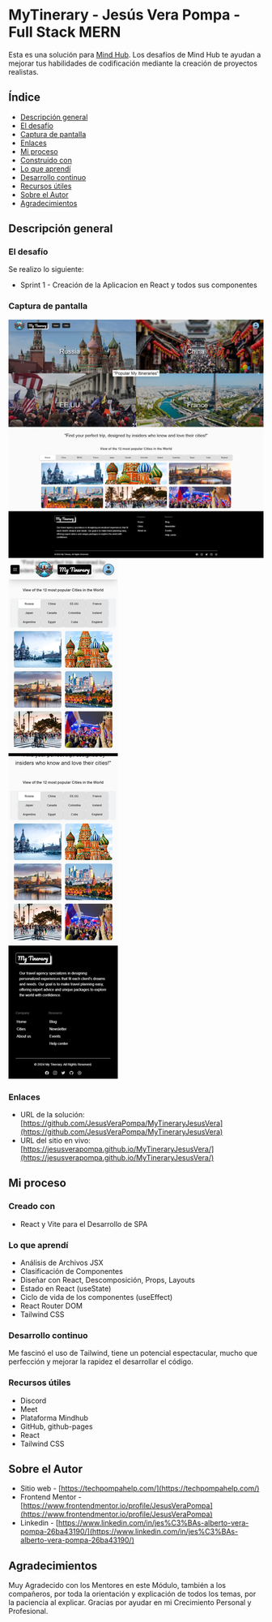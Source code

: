# MyTinerary - Jesús Vera Pompa - Full Stack MERN

Esta es una solución para [Mind Hub](https://mindhubweb.com/). Los desafíos de Mind Hub te ayudan a mejorar tus habilidades de codificación mediante la creación de proyectos realistas.

## Índice

-   [Descripción general](#descripción-general)
-   [El desafío](#el-desafío)
-   [Captura de pantalla](#captura-de-pantalla)
-   [Enlaces](#enlaces)
-   [Mi proceso](#mi-proceso)
-   [Construido con](#construido-con)
-   [Lo que aprendí](#lo-que-aprendí)
-   [Desarrollo continuo](#desarrollo-continuo)
-   [Recursos útiles](#recursos-útiles)
-   [Sobre el Autor](#Sobre-el-Autor)
-   [Agradecimientos](#agradecimientos)

## Descripción general

### El desafío

Se realizo lo siguiente:

-   Sprint 1 - Creación de la Aplicacion en React y todos sus componentes

### Captura de pantalla

![](./src/assets/image/screenshot/screenshot-desktop.png)
![](./src/assets/image/screenshot/screenshot-mobile.png)

### Enlaces

-   URL de la solución: [https://github.com/JesusVeraPompa/MyTineraryJesusVera](https://github.com/JesusVeraPompa/MyTineraryJesusVera)
-   URL del sitio en vivo: [https://jesusverapompa.github.io/MyTineraryJesusVera/](https://jesusverapompa.github.io/MyTineraryJesusVera/)

## Mi proceso

### Creado con

-   React y Vite para el Desarrollo de SPA

### Lo que aprendí

-   Análisis de Archivos JSX
-   Clasificación de Componentes
-   Diseñar con React, Descomposición, Props, Layouts 
-   Estado en React (useState)
-   Ciclo de vida de los componentes (useEffect)
-   React Router DOM
-   Tailwind CSS

### Desarrollo continuo

Me fascinó el uso de Tailwind, tiene un potencial espectacular, mucho que perfección y mejorar la rapidez el desarrollar el código.

### Recursos útiles

-   Discord
-   Meet
-   Plataforma Mindhub
-   GitHub, github-pages
-   React
-   Tailwind CSS

## Sobre el Autor

-   Sitio web - [https://techpompahelp.com/](https://techpompahelp.com/)
-   Frontend Mentor - [https://www.frontendmentor.io/profile/JesusVeraPompa](https://www.frontendmentor.io/profile/JesusVeraPompa)
-   Linkedin - [https://www.linkedin.com/in/jes%C3%BAs-alberto-vera-pompa-26ba43190/](https://www.linkedin.com/in/jes%C3%BAs-alberto-vera-pompa-26ba43190/)

## Agradecimientos

Muy Agradecido con los Mentores en este Módulo, también a los compañeros, por toda la orientación y explicación de todos los temas, por la paciencia al explicar. Gracias por ayudar en mi Crecimiento Personal y Profesional.
